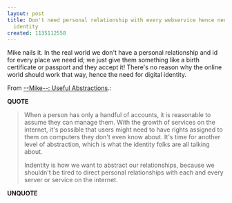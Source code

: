 ```yaml
---
layout: post
title: Don't need personal relationship with every webservice hence need for digital
  identity
created: 1135112558
---
```

<p>Mike nails it. In the real world we don't have a personal relationship and id for every place we need id; we just give them something like a birth certificate or passport and they accept it! There's no reason why the online world should work that way, hence the need for digital identity. </p> <p>From <a href="http://mikewarot.blogspot.com/2005/12/useful-abstractions.html">--Mike--: Useful Abstractions</a>.:</p> <p><strong>QUOTE</strong></p><blockquote><p>When a person has only a handful of accounts, it is reasonable to assume they can manage them. With the growth of services on the internet, it's possible that users might need to have rights assigned to them on computers they don't even know about. It's time for another level of abstraction, which is what the identity folks are all talking about.</p>      <p>Indentity is how we want to abstract our relationships, because we shouldn't be tired to direct personal relationships with each and every server or service on the internet.</p></blockquote><p><strong>UNQUOTE</strong></p>  
